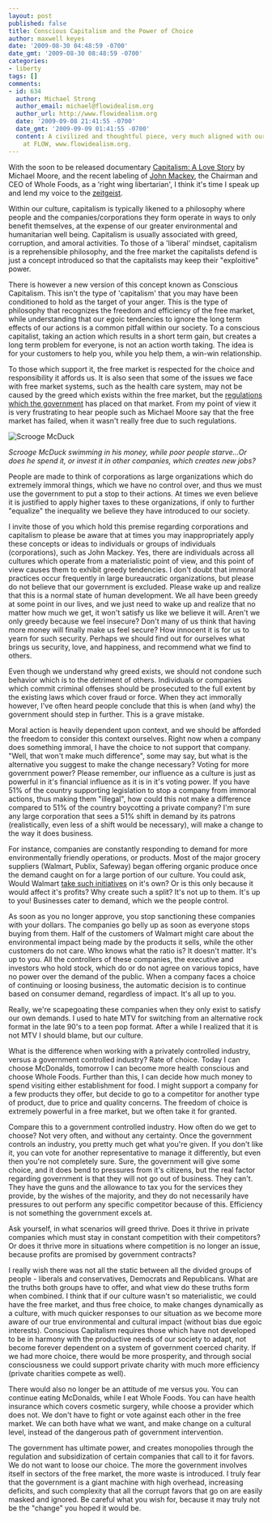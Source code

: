 ```yaml
---
layout: post
published: false
title: Conscious Capitalism and the Power of Choice
author: maxwell keyes
date: '2009-08-30 04:48:59 -0700'
date_gmt: '2009-08-30 08:48:59 -0700'
categories:
- liberty
tags: []
comments:
- id: 634
  author: Michael Strong
  author_email: michael@flowidealism.org
  author_url: http://www.flowidealism.org
  date: '2009-09-08 21:41:55 -0700'
  date_gmt: '2009-09-09 01:41:55 -0700'
  content: A civilized and thoughtful piece, very much aligned with our tone and perspective
    at FLOW, www.flowidealism.org.
---
```


With the soon to be released documentary [Capitalism: A Love
Story](http://www.capitalismalovestory.com/) by Michael Moore, and the recent
labeling of [John
Mackey](http://en.wikipedia.org/wiki/John_Mackey_%28businessman%29), the
Chairman and CEO of Whole Foods, as a 'right wing libertarian', I think it's
time I speak up and lend my voice to the
[zeitgeist](http://en.wikipedia.org/wiki/Zeitgeist).

Within our culture, capitalism is typically likened to a philosophy where people
and the companies/corporations they form operate in ways to only benefit
themselves, at the expense of our greater environmental and humanitarian well
being. Capitalism is usually associated with greed, corruption, and amoral
activities. To those of a 'liberal' mindset, capitalism is a reprehensible
philosophy, and the free market the capitalists defend is just a concept
introduced so that the capitalists may keep their "exploitive" power.

There is however a new version of this concept known as Conscious Capitalism.
This isn't the type of 'capitalism' that you may have been conditioned to hold
as the target of your anger. This is the type of philosophy that recognizes the
freedom and efficiency of the free market, while understanding that our egoic
tendencies to ignore the long term effects of our actions is a common pitfall
within our society. To a conscious capitalist, taking an action which results in
a short term gain, but creates a long term problem for everyone, is not an
action worth taking. The idea is for your customers to help you, while you help
them, a win-win relationship.

To those which support it, the free market is respected for the choice and
responsibility it affords us. It is also seen that some of the issues we face
with free market systems, such as the health care system, may not be caused by
the greed which exists within the free market, but the [regulations which the
government](http://www2.wholefoodsmarket.com/blogs/jmackey/2009/08/14/health-care-reform-full-article/)
has placed on that market. From my point of view it is very frustrating to hear
people such as Michael Moore say that the free market has failed, when it wasn't
really free due to such regulations.

![Scrooge McDuck]({{site.assets.url_prefix}}/images/posts/scrooge-mcduck.jpg "Scrooge McDuck, swimming in his money")

*Scrooge McDuck swimming in his money, while poor people starve...Or does he
spend it, or invest it in other companies, which creates new jobs?*

People are made to think of corporations as large organizations which do
extremely immoral things, which we have no control over, and thus we must use
the government to put a stop to their actions. At times we even believe it is
justified to apply higher taxes to these organizations, if only to further
"equalize" the inequality we believe they have introduced to our society.

I invite those of you which hold this premise regarding corporations and
capitalism to please be aware that at times you may inappropriately apply these
concepts or ideas to individuals or groups of individuals (corporations), such
as John Mackey. Yes, there are individuals across all cultures which operate
from a materialistic point of view, and this point of view causes them to
exhibit greedy tendencies. I don't doubt that immoral practices occur frequently
in large bureaucratic organizations, but please do not believe that our
government is excluded. Please wake up and realize that this is a normal state
of human development. We all have been greedy at some point in our lives, and we
just need to wake up and realize that no matter how much we get, it won't
satisfy us like we believe it will. Aren't we only greedy because we feel
insecure? Don't many of us think that having more money will finally make us
feel secure? How innocent it is for us to yearn for such security. Perhaps we
should find out for ourselves what brings us security, love, and happiness, and
recommend what we find to others.

Even though we understand why greed exists, we should not condone such behavior
which is to the detriment of others. Individuals or companies which commit
criminal offenses should be prosecuted to the full extent by the existing laws
which cover fraud or force. When they act immorally however, I've often heard
people conclude that this is when (and why) the government should step in
further. This is a grave mistake.

Moral action is heavily dependent upon context, and we should be afforded the
freedom to consider this context ourselves. Right now when a company does
something immoral, I have the choice to not support that company. "Well, that
won't make much difference", some may say, but what is the alternative you
suggest to make the change necessary? Voting for more government power? Please
remember, our influence as a culture is just as powerful in it's financial
influence as it is in it's voting power. If you have 51% of the country
supporting legislation to stop a company from immoral actions, thus making them
"illegal", how could this not make a difference compared to 51% of the country
boycotting a private company? I'm sure any large corporation that sees a 51%
shift in demand by its patrons (realistically, even less of a shift would be
necessary), will make a change to the way it does business.

For instance, companies are constantly responding to demand for more
environmentally friendly operations, or products. Most of the major grocery
suppliers (Walmart, Publix, Safeway) began offering organic produce once the
demand caught on for a large portion of our culture. You could ask, Would
Walmart [take such initiatives](http://en.wikipedia.org/wiki/Wal-Mart#Recent_initiatives)
on it's own? Or is this only because it would affect it's profits? Why create
such a split? It's not up to them. It's up to you! Businesses cater to demand,
which we the people control.

As soon as you no longer approve, you stop sanctioning these companies with your
dollars. The companies go belly up as soon as everyone stops buying from them.
Half of the customers of Walmart might care about the environmental impact being
made by the products it sells, while the other customers do not care. Who knows
what the ratio is? It doesn't matter. It's up to you. All the controllers of
these companies, the executive and investors who hold stock, which do or do not
agree on various topics, have no power over the demand of the public. When a
company faces a choice of continuing or loosing business, the automatic decision
is to continue based on consumer demand, regardless of impact. It's all up to
you.

Really, we're scapegoating these companies when they only exist to satisfy our
own demands. I used to hate MTV for switching from an alternative rock format in
the late 90's to a teen pop format. After a while I realized that it is not MTV
I should blame, but our culture.

What is the difference when working with a privately controlled industry, versus
a government controlled industry? Rate of choice. Today I can choose McDonalds,
tomorrow I can become more health conscious and choose Whole Foods. Further than
this, I can decide how much money to spend visiting either establishment for
food. I might support a company for a few products they offer, but decide to go
to a competitor for another type of product, due to price and quality concerns.
The freedom of choice is extremely powerful in a free market, but we often take
it for granted.

Compare this to a government controlled industry. How often do we get to choose?
Not very often, and without any certainty. Once the government controls an
industry, you pretty much get what you're given. If you don't like it, you can
vote for another representative to manage it differently, but even then you're
not completely sure. Sure, the government will give some choice, and it does
bend to pressures from it's citizens, but the real factor regarding government
is that they will not go out of business. They can't. They have the guns and the
allowance to tax you for the services they provide, by the wishes of the
majority, and they do not necessarily have pressures to out perform any specific
competitor because of this. Efficiency is not something the government excels
at.

Ask yourself, in what scenarios will greed thrive. Does it thrive in private
companies which must stay in constant competition with their competitors? Or
does it thrive more in situations where competition is no longer an issue,
because profits are promised by government contracts?

I really wish there was not all the static between all the divided groups of
people - liberals and conservatives, Democrats and Republicans. What are the
truths both groups have to offer, and what view do these truths form when
combined. I think that if our culture wasn't so materialistic, we could have the
free market, and thus free choice, to make changes dynamically as a culture,
with much quicker responses to our situation as we become more aware of our true
environmental and cultural impact (without bias due egoic interests). Conscious
Capitalism requires those which have not developed to be in harmony with the
productive needs of our society to adapt, not become forever dependent on a
system of government coerced charity. If we had more choice, there would be more
prosperity, and through social consciousness we could support private charity
with much more efficiency (private charities compete as well).

There would also no longer be an attitude of me versus you. You can continue
eating McDonalds, while I eat Whole Foods. You can have health insurance which
covers cosmetic surgery, while choose a provider which does not. We don't have
to fight or vote against each other in the free market. We can both have what we
want, and make change on a cultural level, instead of the dangerous path of
government intervention.

The government has ultimate power, and creates monopolies through the regulation
and subsidization of certain companies that call to it for favors. We do not
want to loose our choice. The more the government involves itself in sectors of
the free market, the more waste is introduced. I truly fear that the government
is a giant machine with high overhead, increasing deficits, and such complexity
that all the corrupt favors that go on are easily masked and ignored. Be careful
what you wish for, because it may truly not be the "change" you hoped it would
be.
